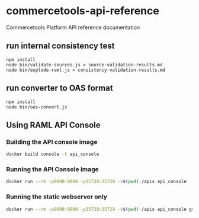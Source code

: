 # commercetools-api-reference
Commercetools Platform API reference documentation

## run internal consistency test
```
npm install
node bin/validate-sources.js > source-validation-results.md
node bin/explode-raml.js > consistency-validation-results.md
```
## run converter to OAS format
```
npm install
node bin/oas-convert.js
```

## Using RAML API Console

### Building the API console image

```bash
docker build console -t api_console
```

### Running the API Console image

```bash
docker run --rm -p9000:9000 -p35729:35729 -v$(pwd):/apis api_console
```

### Running the static webserver only

```bash
docker run --rm -p9000:9000 -p35729:35729 -v$(pwd):/apis api_console grunt connect:livereload:keepalive
```
